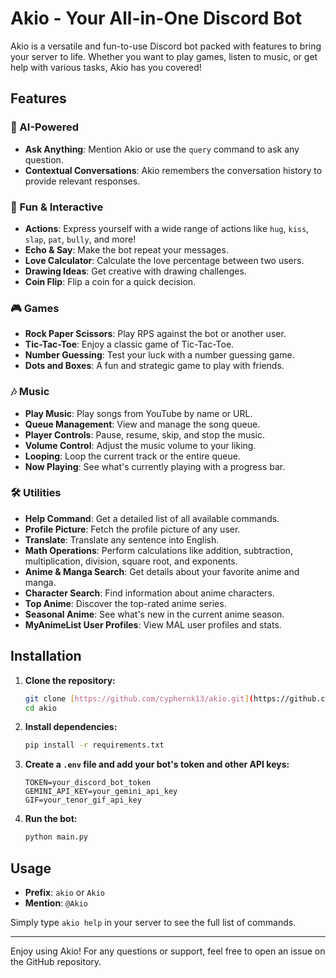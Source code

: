 # Akio - Your All-in-One Discord Bot

Akio is a versatile and fun-to-use Discord bot packed with features to bring your server to life. Whether you want to play games, listen to music, or get help with various tasks, Akio has you covered!

## Features

### 🤖 AI-Powered
* **Ask Anything**: Mention Akio or use the `query` command to ask any question.
* **Contextual Conversations**: Akio remembers the conversation history to provide relevant responses.

### 🎉 Fun & Interactive
* **Actions**: Express yourself with a wide range of actions like `hug`, `kiss`, `slap`, `pat`, `bully`, and more!
* **Echo & Say**: Make the bot repeat your messages.
* **Love Calculator**: Calculate the love percentage between two users.
* **Drawing Ideas**: Get creative with drawing challenges.
* **Coin Flip**: Flip a coin for a quick decision.

### 🎮 Games
* **Rock Paper Scissors**: Play RPS against the bot or another user.
* **Tic-Tac-Toe**: Enjoy a classic game of Tic-Tac-Toe.
* **Number Guessing**: Test your luck with a number guessing game.
* **Dots and Boxes**: A fun and strategic game to play with friends.

### 🎶 Music
* **Play Music**: Play songs from YouTube by name or URL.
* **Queue Management**: View and manage the song queue.
* **Player Controls**: Pause, resume, skip, and stop the music.
* **Volume Control**: Adjust the music volume to your liking.
* **Looping**: Loop the current track or the entire queue.
* **Now Playing**: See what's currently playing with a progress bar.


### 🛠️ Utilities
* **Help Command**: Get a detailed list of all available commands.
* **Profile Picture**: Fetch the profile picture of any user.
* **Translate**: Translate any sentence into English.
* **Math Operations**: Perform calculations like addition, subtraction, multiplication, division, square root, and exponents.
* **Anime & Manga Search**: Get details about your favorite anime and manga.
* **Character Search**: Find information about anime characters.
* **Top Anime**: Discover the top-rated anime series.
* **Seasonal Anime**: See what's new in the current anime season.
* **MyAnimeList User Profiles**: View MAL user profiles and stats.

## Installation

1.  **Clone the repository:**
    ```sh
    git clone [https://github.com/cyphernk13/akio.git](https://github.com/cyphernk13/akio.git)
    cd akio
    ```
2.  **Install dependencies:**
    ```sh
    pip install -r requirements.txt
    ```
3.  **Create a `.env` file and add your bot's token and other API keys:**
    ```
    TOKEN=your_discord_bot_token
    GEMINI_API_KEY=your_gemini_api_key
    GIF=your_tenor_gif_api_key
    ```
4.  **Run the bot:**
    ```sh
    python main.py
    ```

## Usage

* **Prefix**: `akio` or `Akio`
* **Mention**: `@Akio`

Simply type `akio help` in your server to see the full list of commands.

---

Enjoy using Akio! For any questions or support, feel free to open an issue on the GitHub repository.